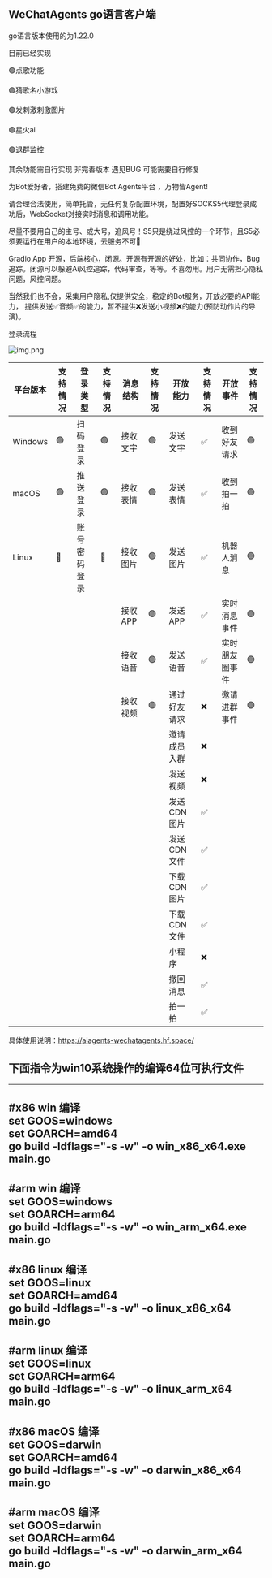 
WeChatAgents go语言客户端  
--

go语言版本使用的为1.22.0

目前已经实现

🟢点歌功能

🟢猜歌名小游戏

🟢发刺激刺激图片

🟢星火ai

🟢退群监控

其余功能需自行实现 非完善版本 遇见BUG 可能需要自行修复


为Bot爱好者，搭建免费的微信Bot Agents平台 ，万物皆Agent!

请合理合法使用，简单托管，无任何复杂配置环境，配置好SOCKS5代理登录成功后，WebSocket对接实时消息和调用功能。

尽量不要用自己的主号、或大号，追风号！S5只是绕过风控的一个环节，且S5必须要运行在用户的本地环境，云服务不可🙅

Gradio App 开源，后端核心，闭源。开源有开源的好处，比如：共同协作，Bug追踪。闭源可以躲避Ai风控追踪，代码审查，等等。不喜勿用。用户无需担心隐私问题，风控问题。

当然我们也不会，采集用户隐私,仅提供安全，稳定的Bot服务，开放必要的API能力， 提供发送✅音频✅的能力，暂不提供❌发送小视频❌的能力(预防动作片的导演)。

登录流程

![img.png](https://z.wiki/autoupload/20240714/7P3R/1542X1461/Untitled.png?type=ha)


| 平台版本 | 支持情况 | 登录类型     | 支持情况 | 消息结构 | 支持情况 | 开放能力         | 支持情况 | 开放事件       | 支持情况 |
| -------- | -------- | ------------ | -------- | -------- | -------- | ---------------- | -------- | -------------- | -------- |
| Windows  | 🟢        | 扫码登录     | 🟢        | 接收文字 | 🟢        | 发送文字         | ✅        | 收到好友请求   | 🟢        |
| macOS    | 🟢        | 推送登录     | 🟢        | 接收表情 | 🟢        | 发送表情         | ✅        | 收到拍一拍     | 🟢        |
| Linux    | 🔴        | 账号密码登录 | 🔴        | 接收图片 | 🟢        | 发送图片         | ✅        | 机器人消息     | 🟢        |
|          |          |              |          | 接收APP  | 🟢        | 发送APP          | ✅        | 实时消息事件   | 🟢        |
|          |          |              |          | 接收语音 | 🟢        | 发送语音         | ✅        | 实时朋友圈事件 | 🟢        |
|          |          |              |          | 接收视频 | 🟢        | 通过好友请求     | ❌        | 邀请进群事件   | 🟢        |
|          |          |              |          |          |          | 邀请成员入群     | ❌        |                |          |
|          |          |              |          |          |          | 发送视频         | ❌        |                |          |
|          |          |              |          |          |          | 发送CDN图片      | ✅        |                |          |
|          |          |              |          |          |          | 发送CDN文件      | ✅        |                |          |
|          |          |              |          |          |          | 下载CDN图片      | ✅        |                |          |
|          |          |              |          |          |          | 下载CDN文件      | ✅        |                |          |
|          |          |              |          |          |          | 小程序           | ❌        |                |          |
|          |          |              |          |          |          | 撤回消息         | ✅        |                |          |
|          |          |              |          |          |          | 拍一拍           | ✅        |                |          |


具体使用说明：https://aiagents-wechatagents.hf.space/

下面指令为win10系统操作的编译64位可执行文件
--

---
#x86 win 编译  
set GOOS=windows  
set GOARCH=amd64  
go build -ldflags="-s -w" -o win_x86_x64.exe main.go  
---
#arm win 编译  
set GOOS=windows  
set GOARCH=arm64  
go build -ldflags="-s -w" -o win_arm_x64.exe main.go  
---
#x86 linux 编译  
set GOOS=linux  
set GOARCH=amd64  
go build -ldflags="-s -w" -o linux_x86_x64 main.go  
---
#arm linux 编译  
set GOOS=linux  
set GOARCH=arm64  
go build -ldflags="-s -w" -o linux_arm_x64 main.go  
---
#x86 macOS 编译  
set GOOS=darwin  
set GOARCH=amd64  
go build -ldflags="-s -w" -o darwin_x86_x64 main.go  
---
#arm macOS 编译  
set GOOS=darwin  
set GOARCH=arm64  
go build -ldflags="-s -w" -o darwin_arm_x64 main.go  
---


